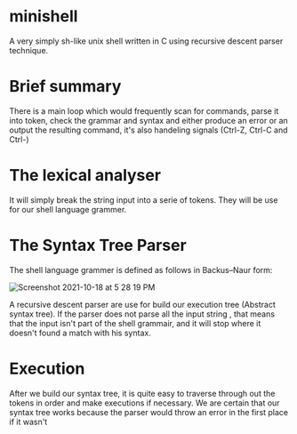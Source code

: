 # minishell

A very simply sh-like unix shell written in C using recursive descent parser technique.

# Brief summary

There is a main loop which would frequently scan for commands, parse it into token,
check the grammar and syntax and either produce an error or an output the resulting command, it's also handeling signals (Ctrl-Z, Ctrl-C and Ctrl-\)


# The lexical analyser

It will simply break the string input into a serie of tokens. They will be use for our shell language grammer.

# The Syntax Tree Parser

The shell language grammer is defined as follows in Backus–Naur form:

![Screenshot 2021-10-18 at 5 28 19 PM](https://user-images.githubusercontent.com/43143962/137762195-e2dcf51e-8e83-442d-8dff-fb13e1bc3c29.png)
 
 A recursive descent parser are use for build our execution tree (Abstract syntax tree).
 If the parser does not parse all the input string , that means that the input isn't part of the shell grammair, and it will stop where it doesn't found a match with his syntax.

 
 
# Execution

After we build our syntax tree, it is quite easy to traverse through out the tokens in order and make executions if necessary.
We are certain that our syntax tree works because the parser would throw an error in the first place if it wasn't

